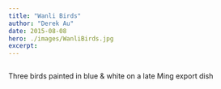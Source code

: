 ```yaml
---
title: "Wanli Birds"
author: "Derek Au"
date: 2015-08-08
hero: ./images/WanliBirds.jpg
excerpt: 
---
```


![]()

Three birds painted in blue & white on a late Ming export dish
